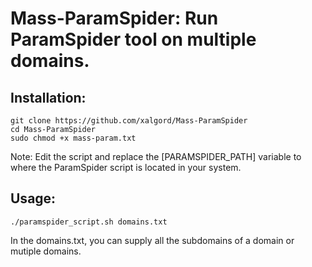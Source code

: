 # Mass-ParamSpider: Run ParamSpider tool on multiple domains.

## Installation:
```
git clone https://github.com/xalgord/Mass-ParamSpider
cd Mass-ParamSpider
sudo chmod +x mass-param.txt
```

Note: Edit the script and replace the [PARAMSPIDER_PATH] variable to where the ParamSpider script is located in your system. 

## Usage:
```
./paramspider_script.sh domains.txt
```
In the domains.txt, you can supply all the subdomains of a domain or mutiple domains.
